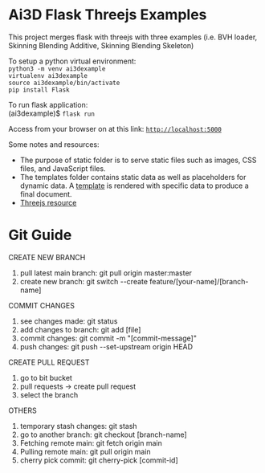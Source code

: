 # Ai3D Flask Threejs Examples

This project merges flask with threejs with three examples (i.e. BVH loader, Skinning Blending Additive, Skinning Blending Skeleton)


To setup a python virtual environment:<br/>
`python3 -m venv ai3dexample`<br/>
`virtualenv ai3dexample`<br/>
`source ai3dexample/bin/activate`<br/>
`pip install Flask`<br/>

To run flask application:<br/>
(ai3dexample)$ `flask run`

Access from your browser on at this link: [`http://localhost:5000`](http://localhost:5000)

Some notes and resources:
- The purpose of static folder is to serve static files such as images, CSS files, and JavaScript files.
- The templates folder contains static data as well as placeholders for dynamic data. A [template](https://flask.palletsprojects.com/en/2.0.x/tutorial/templates/) is rendered with specific data to produce a final document. 
- [Threejs resource](https://threejs.org/docs/#manual/en/introduction/Loading-3D-models)


# Git Guide
CREATE NEW BRANCH
1. pull latest main branch: git pull origin master:master
2. create new branch: git switch --create feature/[your-name]/[branch-name]

COMMIT CHANGES
1. see changes made: git status
2. add changes to branch: git add [file]
3. commit changes: git commit -m "[commit-message]"
4. push changes: git push --set-upstream origin HEAD

CREATE PULL REQUEST
1. go to bit bucket
2. pull requests -> create pull request
3. select the branch

OTHERS
1. temporary stash changes: git stash 
2. go to another branch: git checkout [branch-name]
3. Fetching remote main: git fetch origin main
4. Pulling remote main: git pull origin main
5. cherry pick commit: git cherry-pick [commit-id]
